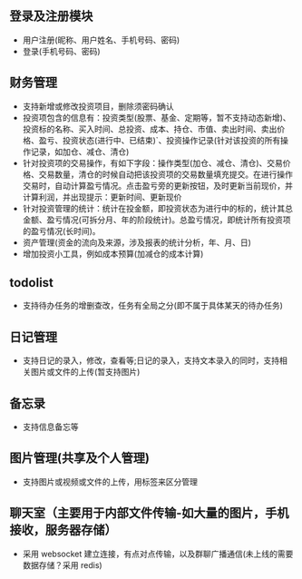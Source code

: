 <!--
 * @Author: Vincent
 * @Date: 2021-12-16 16:01:47
 * @LastEditTime: 2022-02-22 11:03:58
 * @LastEditors: Vincent
 * @Description:需求分析
-->

## 登录及注册模块

- 用户注册(昵称、用户姓名、手机号码、密码)
- 登录(手机号码、密码)

## 财务管理

- 支持新增或修改投资项目，删除须密码确认
- 投资项包含的信息有：投资类型(股票、基金、定期等，暂不支持动态新增)、投资标的名称、买入时间、总投资、成本、持仓、市值、卖出时间、卖出价格、盈亏、投资状态(进行中、已结束)`、投资操作记录(针对该投资的所有操作记录，如加仓、减仓、清仓)
- 针对投资项的交易操作，有如下字段：操作类型(加仓、减仓、清仓)、交易价格、交易数量，清仓的时候自动把该投资项的交易数量填充提交。在进行操作交易时，自动计算盈亏情况。点击盈亏旁的更新按钮，及时更新当前现价，并计算利润，并出现提示：更新时间、更新现价
- 针对投资管理的统计：统计在投金额，即投资状态为进行中的标的，统计其总金额、盈亏情况(可拆分月、年的阶段统计)。总盈亏情况，即统计所有投资项的盈亏情况(长时间)。
- 资产管理(资金的流向及来源，涉及报表的统计分析，年、月、日)
- 增加投资小工具，例如成本预算(加减仓的成本计算)

## todolist

- 支持待办任务的增删查改，任务有全局之分(即不属于具体某天的待办任务)

## 日记管理

- 支持日记的录入，修改，查看等;日记的录入，支持文本录入的同时，支持相关图片或文件的上传(暂支持图片)

## 备忘录

- 支持信息备忘等

## 图片管理(共享及个人管理)

- 支持图片或视频或文件的上传，用标签来区分管理

## 聊天室（主要用于内部文件传输-如大量的图片，手机接收，服务器存储）

- 采用 websocket 建立连接，有点对点传输，以及群聊广播通信(未上线的需要数据存储？采用 redis)
